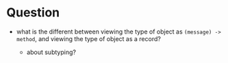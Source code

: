 # Question

- what is the different between viewing the type of object as `(message) -> method`,
  and viewing the type of object as a record?

  - about subtyping?

